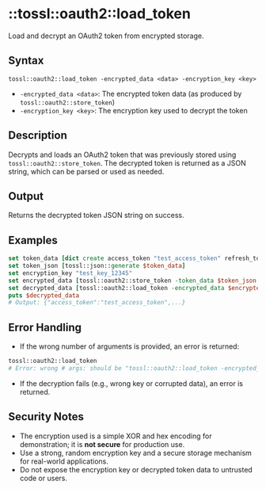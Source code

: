 # ::tossl::oauth2::load_token

Load and decrypt an OAuth2 token from encrypted storage.

## Syntax

    tossl::oauth2::load_token -encrypted_data <data> -encryption_key <key>

- `-encrypted_data <data>`: The encrypted token data (as produced by `tossl::oauth2::store_token`)
- `-encryption_key <key>`: The encryption key used to decrypt the token

## Description

Decrypts and loads an OAuth2 token that was previously stored using `tossl::oauth2::store_token`. The decrypted token is returned as a JSON string, which can be parsed or used as needed.

## Output

Returns the decrypted token JSON string on success.

## Examples

```tcl
set token_data [dict create access_token "test_access_token" refresh_token "test_refresh_token" expires_in 3600 token_type "Bearer"]
set token_json [tossl::json::generate $token_data]
set encryption_key "test_key_12345"
set encrypted_data [tossl::oauth2::store_token -token_data $token_json -encryption_key $encryption_key]
set decrypted_data [tossl::oauth2::load_token -encrypted_data $encrypted_data -encryption_key $encryption_key]
puts $decrypted_data
# Output: {"access_token":"test_access_token",...}
```

## Error Handling

- If the wrong number of arguments is provided, an error is returned:

```tcl
tossl::oauth2::load_token
# Error: wrong # args: should be "tossl::oauth2::load_token -encrypted_data <data> -encryption_key <key>"
```

- If the decryption fails (e.g., wrong key or corrupted data), an error is returned.

## Security Notes

- The encryption used is a simple XOR and hex encoding for demonstration; it is **not secure** for production use.
- Use a strong, random encryption key and a secure storage mechanism for real-world applications.
- Do not expose the encryption key or decrypted token data to untrusted code or users. 